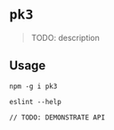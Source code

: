 # `pk3`

> TODO: description

## Usage

```
npm -g i pk3

eslint --help

// TODO: DEMONSTRATE API
```
